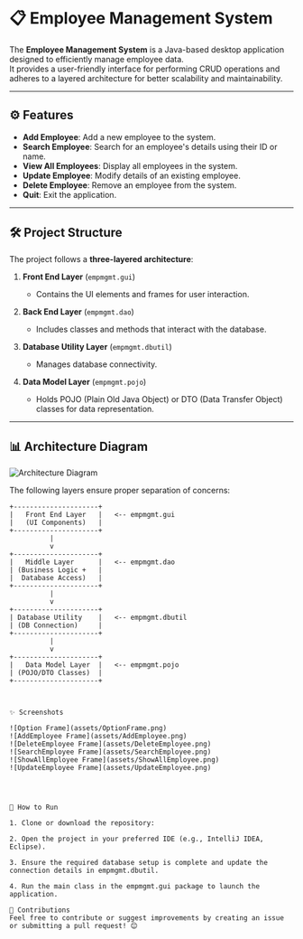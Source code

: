# 📋 Employee Management System  



The **Employee Management System** is a Java-based desktop application designed to efficiently manage employee data.  
It provides a user-friendly interface for performing CRUD operations and adheres to a layered architecture for better scalability and maintainability.

---

## ⚙️ Features  

- **Add Employee**: Add a new employee to the system.  
- **Search Employee**: Search for an employee's details using their ID or name.  
- **View All Employees**: Display all employees in the system.  
- **Update Employee**: Modify details of an existing employee.  
- **Delete Employee**: Remove an employee from the system.  
- **Quit**: Exit the application.  

---

## 🛠️ Project Structure  

The project follows a **three-layered architecture**:  

1. **Front End Layer** (`empmgmt.gui`)  
   - Contains the UI elements and frames for user interaction.  

2. **Back End Layer** (`empmgmt.dao`)  
   - Includes classes and methods that interact with the database.  

3. **Database Utility Layer** (`empmgmt.dbutil`)  
   - Manages database connectivity.  

4. **Data Model Layer** (`empmgmt.pojo`)  
   - Holds POJO (Plain Old Java Object) or DTO (Data Transfer Object) classes for data representation.  

---

## 📊 Architecture Diagram  

![Architecture Diagram](assets/architecture-diagram.png)

The following layers ensure proper separation of concerns:  

```plaintext
+---------------------+
|   Front End Layer   |   <-- empmgmt.gui
|   (UI Components)   |
+---------------------+
          |
          v
+---------------------+
|   Middle Layer      |   <-- empmgmt.dao
| (Business Logic +   |
|  Database Access)   |
+---------------------+
          |
          v
+---------------------+
| Database Utility    |   <-- empmgmt.dbutil
| (DB Connection)     |
+---------------------+
          |
          v
+---------------------+
|   Data Model Layer  |   <-- empmgmt.pojo
| (POJO/DTO Classes)  |
+---------------------+



✨ Screenshots

![Option Frame](assets/OptionFrame.png)
![AddEmployee Frame](assets/AddEmployee.png)
![DeleteEmployee Frame](assets/DeleteEmployee.png)
![SearchEmployee Frame](assets/SearchEmployee.png)
![ShowAllEmployee Frame](assets/ShowAllEmployee.png)
![UpdateEmployee Frame](assets/UpdateEmployee.png)




🚀 How to Run

1. Clone or download the repository:

2. Open the project in your preferred IDE (e.g., IntelliJ IDEA, Eclipse).

3. Ensure the required database setup is complete and update the connection details in empmgmt.dbutil.

4. Run the main class in the empmgmt.gui package to launch the application.

🤝 Contributions
Feel free to contribute or suggest improvements by creating an issue or submitting a pull request! 😊
